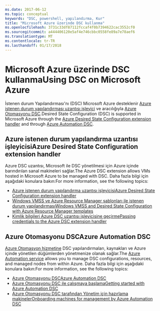 ```yaml
---
ms.date: 2017-06-12
ms.topic: conceptual
keywords: "DSC, powershell, yapılandırma, Kur"
title: "Microsoft Azure üzerinde DSC kullanma"
ms.openlocfilehash: 3731c33df87112fccaf4f0b7394622cac3552cf0
ms.sourcegitcommit: a444406120e5af4e746cbbc0558fe89a7e78aef6
ms.translationtype: MT
ms.contentlocale: tr-TR
ms.lasthandoff: 01/17/2018
---
```

# <a name="using-dsc-on-microsoft-azure"></a><span data-ttu-id="b2337-103">Microsoft Azure üzerinde DSC kullanma</span><span class="sxs-lookup"><span data-stu-id="b2337-103">Using DSC on Microsoft Azure</span></span>

<span data-ttu-id="b2337-104">İstenen durum Yapılandırması'nı (DSC) Microsoft Azure desteklenir [Azure istenen durum yapılandırması uzantısı işleyici](https://docs.microsoft.com/azure/virtual-machines/virtual-machines-windows-extensions-dsc-overview) ve aracılığıyla [Azure Otomasyonu DSC](https://docs.microsoft.com/azure/automation/automation-dsc-overview).</span><span class="sxs-lookup"><span data-stu-id="b2337-104">Desired State Configuration (DSC) is supported in Microsoft Azure through the [Azure Desired State Configuration extension handler](https://docs.microsoft.com/azure/virtual-machines/virtual-machines-windows-extensions-dsc-overview) and through [Azure Automation DSC](https://docs.microsoft.com/azure/automation/automation-dsc-overview).</span></span>

## <a name="azure-desired-state-configuration-extension-handler"></a><span data-ttu-id="b2337-105">Azure istenen durum yapılandırma uzantısı işleyicisi</span><span class="sxs-lookup"><span data-stu-id="b2337-105">Azure Desired State Configuration extension handler</span></span>

<span data-ttu-id="b2337-106">Azure DSC uzantısı, Microsoft ile DSC yönetilmesi için Azure içinde barındırılan sanal makineleri sağlar.</span><span class="sxs-lookup"><span data-stu-id="b2337-106">The Azure DSC extension allows VMs hosted in Microsoft Azure to be managed with DSC.</span></span> <span data-ttu-id="b2337-107">Daha fazla bilgi için aşağıdaki konulara bakın:</span><span class="sxs-lookup"><span data-stu-id="b2337-107">For more information, see the following topics:</span></span>

- [<span data-ttu-id="b2337-108">Azure istenen durum yapılandırma uzantısı işleyicisi</span><span class="sxs-lookup"><span data-stu-id="b2337-108">Azure Desired State Configuration extension handler</span></span>](https://docs.microsoft.com/azure/virtual-machines/virtual-machines-windows-extensions-dsc-overview)
- [<span data-ttu-id="b2337-109">Windows VMSS ve Azure Resource Manager şablonları ile istenen durum yapılandırması</span><span class="sxs-lookup"><span data-stu-id="b2337-109">Windows VMSS and Desired State Configuration with Azure Resource Manager templates</span></span>](https://docs.microsoft.com/azure/virtual-machines/virtual-machines-windows-extensions-dsc-template)
- [<span data-ttu-id="b2337-110">Kimlik bilgileri Azure DSC uzantısı işleyicisine geçirme</span><span class="sxs-lookup"><span data-stu-id="b2337-110">Passing credentials to the Azure DSC extension handler</span></span>](https://docs.microsoft.com/azure/virtual-machines/virtual-machines-windows-extensions-dsc-credentials)

## <a name="azure-automation-dsc"></a><span data-ttu-id="b2337-111">Azure Otomasyonu DSC</span><span class="sxs-lookup"><span data-stu-id="b2337-111">Azure Automation DSC</span></span>

<span data-ttu-id="b2337-112">[Azure Otomasyon hizmetine](https://azure.microsoft.com/services/automation/) DSC yapılandırmaları, kaynakları ve Azure içinde yönetilen düğümlerden yönetmenize olanak sağlar.</span><span class="sxs-lookup"><span data-stu-id="b2337-112">The [Azure Automation service](https://azure.microsoft.com/services/automation/) allows you to manage DSC configurations, resources, and managed nodes from within Azure.</span></span> <span data-ttu-id="b2337-113">Daha fazla bilgi için aşağıdaki konulara bakın:</span><span class="sxs-lookup"><span data-stu-id="b2337-113">For more information, see the following topics:</span></span>

- [<span data-ttu-id="b2337-114">Azure Otomasyonu DSC</span><span class="sxs-lookup"><span data-stu-id="b2337-114">Azure Automation DSC</span></span>](https://docs.microsoft.com/azure/automation/automation-dsc-overview)
- [<span data-ttu-id="b2337-115">Azure Otomasyonu DSC ile çalışmaya başlama</span><span class="sxs-lookup"><span data-stu-id="b2337-115">Getting started with Azure Automation DSC</span></span>](https://docs.microsoft.com/azure/automation/automation-dsc-getting-started)
- [<span data-ttu-id="b2337-116">Azure Otomasyonu DSC tarafından Yönetim için hazırlama makineler</span><span class="sxs-lookup"><span data-stu-id="b2337-116">Onboarding machines for management by Azure Automation DSC</span></span>](https://docs.microsoft.com/azure/automation/automation-dsc-onboarding)

